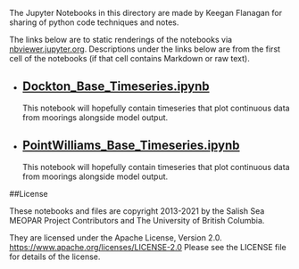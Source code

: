 The Jupyter Notebooks in this directory are made by Keegan Flanagan
for sharing of python code techniques and notes.

The links below are to static renderings of the notebooks via
[nbviewer.jupyter.org](https://nbviewer.jupyter.org/).
Descriptions under the links below are from the first cell of the notebooks
(if that cell contains Markdown or raw text).

* ## [Dockton_Base_Timeseries.ipynb](https://nbviewer.jupyter.org/github/SalishSeaCast/analysis-keegan/blob/master/notebooks/Evaluations/Continuous_Timeseries/King_County/Daily_Timeseries/Archives/Dockton_Base_Timeseries.ipynb)  
    
    This notebook will hopefully contain timeseries that plot continuous data from moorings alongside model output. 

* ## [PointWilliams_Base_Timeseries.ipynb](https://nbviewer.jupyter.org/github/SalishSeaCast/analysis-keegan/blob/master/notebooks/Evaluations/Continuous_Timeseries/King_County/Daily_Timeseries/Archives/PointWilliams_Base_Timeseries.ipynb)  
    
    This notebook will hopefully contain timeseries that plot continuous data from moorings alongside model output. 


##License

These notebooks and files are copyright 2013-2021
by the Salish Sea MEOPAR Project Contributors
and The University of British Columbia.

They are licensed under the Apache License, Version 2.0.
https://www.apache.org/licenses/LICENSE-2.0
Please see the LICENSE file for details of the license.
